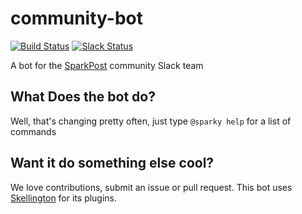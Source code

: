 # community-bot
[![Build Status](https://travis-ci.org/SparkPost/community-bot.svg?branch=master)](https://travis-ci.org/SparkPost/community-bot)
[![Slack Status](http://slack.sparkpost.com/badge.svg)](http://slack.sparkpost.com)

A bot for the [SparkPost](https://developers.sparkpost.com) community Slack team

## What Does the bot do?

Well, that's changing pretty often, just type `@sparky help` for a list of commands

## Want it do something else cool?

We love contributions, submit an issue or pull request. This bot uses [Skellington](https://www.npmjs.com/package/skellington)
for its plugins.
